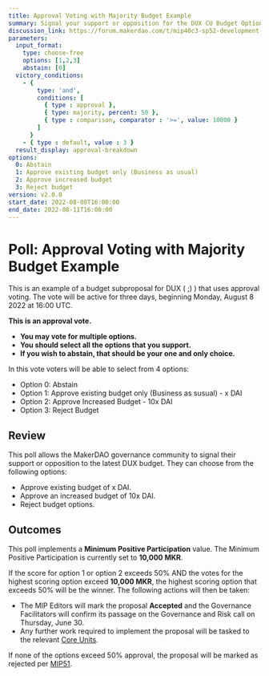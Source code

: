 ```yaml
---
title: Approval Voting with Majority Budget Example
summary: Signal your support or opposition for the DUX CU Budget Options.
discussion_link: https://forum.makerdao.com/t/mip40c3-sp52-development-ux-core-unit-budget-dux-001/12085
parameters:
  input_format: 
    type: choose-free
    options: [1,2,3]
    abstain: [0]
  victory_conditions:
    - { 
        type: 'and', 
        conditions: [
          { type : approval },
          { type: majority, percent: 50 },
          { type : comparison, comparator : '>=', value: 10000 }
        ]
      }
    - { type : default, value : 3 }
  result_display: approval-breakdown
options:
  0: Abstain
  1: Approve existing budget only (Business as usual)
  2: Approve increased budget
  3: Reject budget
version: v2.0.0   
start_date: 2022-08-08T16:00:00
end_date: 2022-08-11T16:00:00
---
```


# Poll: Approval Voting with Majority Budget Example

This is an example of a budget subproposal for DUX ( ;) ) that uses approval voting. The vote will be active for three days, beginning Monday, August 8 2022 at 16:00 UTC.

**This is an approval vote.**

- **You may vote for multiple options.**
- **You should select all the options that you support.**
- **If you wish to abstain, that should be your one and only choice.**

In this vote voters will be able to select from 4 options:

* Option 0: Abstain
* Option 1: Approve existing budget only (Business as susual) - x DAI
* Option 2: Approve Increased Budget - 10x DAI
* Option 3: Reject Budget

## Review

This poll allows the MakerDAO governance community to signal their support or opposition to the latest DUX budget. They can choose from the following options:

* Approve existing budget of x DAI.
* Approve an increased budget of 10x DAI.
* Reject budget options.

## Outcomes

This poll implements a **Minimum Positive Participation** value. The Minimum Positive Participation is currently set to **10,000 MKR**.

If the score for option 1 or option 2 exceeds 50% AND the votes for the highest scoring option exceed **10,000 MKR**, the highest scoring option that exceeds 50% will be the winner. The following actions will then be taken:

* The MIP Editors will mark the proposal **Accepted** and the Governance Facilitators will confirm its passage on the Governance and Risk call on Thursday, June 30. 
* Any further work required to implement the proposal will be tasked to the relevant [Core Units](https://mips.makerdao.com/mips/details/MIP38#mip38c2-core-unit-state).

If none of the options exceed 50% approval, the proposal will be marked as rejected per [MIP51](https://mips.makerdao.com/mips/details/MIP51#mip51c2-ratification-poll).


